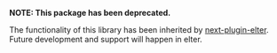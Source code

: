 **NOTE: This package has been deprecated.**

The functionality of this library has been inherited by [next-plugin-elter](https://www.npmjs.com/package/next-plugin-elter).  
Future development and support will happen in elter.
